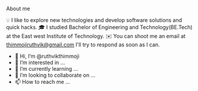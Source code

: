 About me



💡 I like to explore new technologies and develop software solutions and quick hacks.
🎓 I studied Bachelor of Engineering and Technology(BE.Tech) at the East west Institute of Technology.
✉️ You can shoot me an email at thimmojiruthvik@gmail.com I'll try to respond as soon as I can.











- 👋 Hi, I’m @ruthvikthimmoji
- 👀 I’m interested in ...
- 🌱 I’m currently learning ...
- 💞️ I’m looking to collaborate on ...
- 📫 How to reach me ...

<!---
ruthvikthimmoji/ruthvikthimmoji is a ✨ special ✨ repository because its `README.md` (this file) appears on your GitHub profile.
You can click the Preview link to take a look at your changes.
--->
